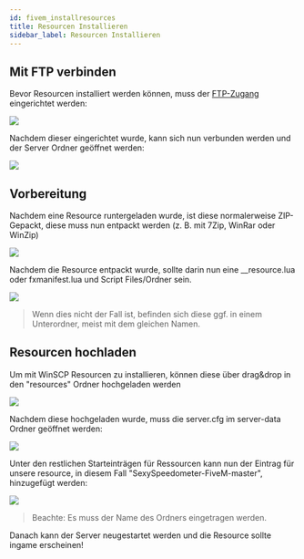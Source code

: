 ```yaml
---
id: fivem_installresources
title: Resourcen Installieren
sidebar_label: Resourcen Installieren
---
```


## Mit FTP verbinden

Bevor Resourcen installiert werden können, muss der [FTP-Zugang](gameserver_ftpaccess.md) eingerichtet werden:

![](https://screensaver01.zap-hosting.com/index.php/s/ekYw27nA4cgiNAk/preview)

Nachdem dieser eingerichtet wurde, kann sich nun verbunden werden und der Server Ordner geöffnet werden:

![](https://screensaver01.zap-hosting.com/index.php/s/MHt37AFEeZYgs97/preview)


## Vorbereitung

Nachdem eine Resource runtergeladen wurde, ist diese normalerweise ZIP-Gepackt, diese muss nun entpackt werden (z. B. mit 7Zip, WinRar oder WinZip)

![](https://screensaver01.zap-hosting.com/index.php/s/RAnCTpmKW4GgCS4/preview)

Nachdem die Resource entpackt wurde, sollte darin nun eine __resource.lua oder fxmanifest.lua und Script Files/Ordner sein.

![](https://screensaver01.zap-hosting.com/index.php/s/gNtZNKnbjMcgwoE/preview)

> Wenn dies nicht der Fall ist, befinden sich diese ggf. in einem Unterordner, meist mit dem gleichen Namen.

## Resourcen hochladen


Um mit WinSCP Resourcen zu installieren, können diese über drag&drop in den "resources" Ordner hochgeladen werden

![](https://screensaver01.zap-hosting.com/index.php/s/DdYcbM798ZX2iDc/preview)

Nachdem diese hochgeladen wurde, muss die server.cfg im server-data Ordner geöffnet werden:

![](https://screensaver01.zap-hosting.com/index.php/s/d3EAFx73JzJfcf9/preview)

Unter den restlichen Starteinträgen für Ressourcen kann nun der Eintrag für unsere resource, in diesem Fall "SexySpeedometer-FiveM-master", hinzugefügt werden:


![](https://screensaver01.zap-hosting.com/index.php/s/ygky6YiDr43C8Ns/preview)

> Beachte: Es muss der Name des Ordners eingetragen werden.


Danach kann der Server neugestartet werden und die Resource sollte ingame erscheinen!